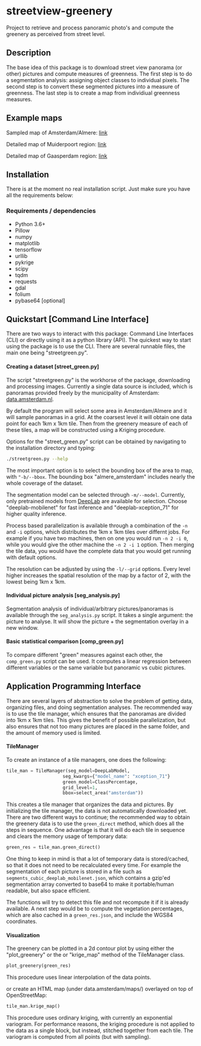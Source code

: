 # streetview-greenery

Project to retrieve and process panoramic photo's and compute the greenery as perceived from street level.

## Description

The base idea of this package is to download street view panorama (or other) pictures and compute measures of greenness. The first step is to do a segmentation analysis: assigning object classes to individual pixels. The second step is to convert these segmented pictures into a measure of greenness. The last step is to create a map from individiual greenness measures.

## Example maps

Sampled map of Amsterdam/Almere: [link](https://qubixes.github.io/streetview-greenery/docs/adam_alm.html)

Detailed map of Muiderpoort region: [link](https://qubixes.github.io/streetview-greenery/docs/muiderpoort.html)

Detailed map of Gaasperdam region: [link](https://qubixes.github.io/streetview-greenery/docs/mijndenhof.html)

## Installation

There is at the moment no real installation script. Just make sure you have all the requirements below:

### Requirements / dependencies

- Python 3.6+
- Pillow
- numpy
- matplotlib
- tensorflow
- urllib
- pykrige
- scipy
- tqdm
- requests
- gdal
- folium
- pybase64 [optional]

## Quickstart [Command Line Interface]

There are two ways to interact with this package: Command Line Interfaces (CLI) or directly using it as a python library (API). The quickest way to start using the package is to use the CLI. There are several runnable files, the main one being "streetgreen.py".



#### Creating a dataset [street_green.py]

The script "streetgreen.py" is the workhorse of the package, downloading and processing images. Currently a single data source is included, which is panoramas provided freely by the municipality of Amsterdam: [data.amsterdam.nl](https://data.amsterdam.nl).

By default the program will select some area in Amsterdam/Almere and it will sample panoramas in a grid. At the coarsest level it will obtain one data point for each 1km x 1km tile. Then from the greenery measure of each of these tiles, a map will be constructed using a Kriging procedure. 

Options for the "street_green.py" script can be obtained by navigating to the installation directory and typing:

```sh
./streetgreen.py --help
```

The most important option is to select the bounding box of the area to map, with `"-b/--bbox`. The bounding box "almere_amsterdam" includes nearly the whole coverage of the dataset.

The segmentation model can be selected through `-m/--model`. Currently, only pretrained models from [DeepLab](https://github.com/tensorflow/models/blob/master/research/deeplab/g3doc/model_zoo.md) are available for selection. Choose "deeplab-mobilenet" for fast inference and "deeplab-xception_71" for higher quality inference.

Process based parallelization is available through a combination of the `-n` and `-i` options, which distributes the 1km x 1km tiles over differnt jobs. For example if you have two machines, then on one you would run `-n 2 -i 0`, while you would give the other machine the `-n 2 -i 1` option. Then merging the tile data, you would have the complete data that you would get running with default options.

The resolution can be adjusted by using the `-l/--grid` options. Every level higher increases the spatial resolution of the map by a factor of 2, with the lowest being 1km x 1km.

#### Individual picture analysis [seg_analysis.py]

Segmentation analysis of individual/arbitrary pictures/panoramas is available through the `seg_analysis.py` script. It takes a single argument: the picture to analyse. It will show the picture + the segmentation overlay in a new window.

#### Basic statistical comparison [comp_green.py]

To compare different "green" measures against each other, the `comp_green.py` script can be used. It computes a linear regression between different variables or the same variable but panoramic vs cubic pictures.


## Application Programming Interface

There are several layers of abstraction to solve the problem of getting data, organizing files, and doing segmentation analyses. The recommended way is to use the tile manager, which ensures that the panoramas are divided into 1km x 1km tiles. This gives the benefit of possible parallelization, but also ensures that not too many pictures are placed in the same folder, and the amount of memory used is limited.

#### TileManager

To create an instance of a tile managers, one does the following:

```python
tile_man = TileManager(seg_model=DeepLabModel,
					 seg_kwargs={"model_name": "xception_71"}
					 green_model=ClassPercentage,
					 grid_level=1,
					 bbox=select_area("amsterdam"))
```

This creates a tile manager that organizes the data and pictures. By initializing the tile manager, the data is not automatically downloaded yet. There are two different ways to continue; the recommended way to obtain the greenery data is to use the `green_direct` method, which does all the steps in sequence. One advantage is that it will do each tile in sequence and clears the memory usage of temporary data:

```python
green_res = tile_man.green_direct()
```

One thing to keep in mind is that a lot of temporary data is stored/cached, so that it does not need to be recalculated every time. For example the segmentation of each picture is stored in a file such as `segments_cubic_deeplab_mobilenet.json`, which contains a gzip'ed segmentation array converted to base64 to make it portable/human readable, but also space efficient.

The functions will try to detect this file and not recompute it if it is already available. A next step would be to compute the vegetation percentages, which are also cached in a `green_res.json`, and include the WGS84 coordinates.

#### Visualization

The greenery can be plotted in a 2d contour plot by using either the "plot\_greenery" or the  or "krige\_map" method of the TileManager class.

```python
plot_greenery(green_res)
```

This procedure uses linear interpolation of the data points.

or create an HTML map (under data.amsterdam/maps/) overlayed on top of OpenStreetMap:

```python
tile_man.krige_map()
```

This procedure uses ordinary kriging, with currently an exponential variogram. For performance reasons, the kriging procedure is not applied to the data as a single block, but instead, stitched together from each tile. The variogram is computed from all points (but with sampling).

